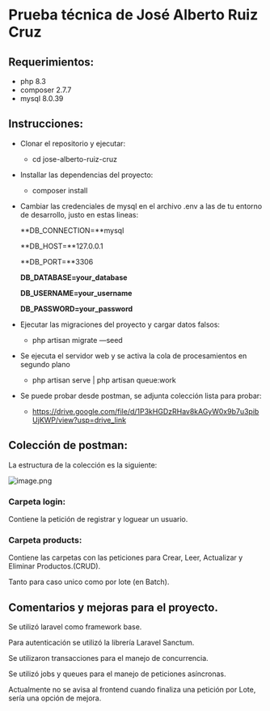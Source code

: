 # Prueba técnica de José Alberto Ruiz Cruz

## Requerimientos:

- php 8.3
- composer 2.7.7
- mysql 8.0.39

## Instrucciones:

- Clonar el repositorio y ejecutar:
    - cd jose-alberto-ruiz-cruz
- Installar las dependencias del proyecto:
    - composer install
- Cambiar las credenciales de mysql en el archivo .env a las de tu entorno de desarrollo, justo en estas lineas:
    
    **DB_CONNECTION=**mysql
    
    **DB_HOST=**127.0.0.1
    
    **DB_PORT=**3306
    
    **DB_DATABASE=your_database**
    
    **DB_USERNAME=your_username**
    
    **DB_PASSWORD=your_password**
    
- Ejecutar las migraciones del proyecto y cargar datos falsos:
    - php artisan migrate —seed
- Se ejecuta el servidor web y se activa la cola de procesamientos en segundo plano
    - php artisan serve | php artisan queue:work
- Se puede probar desde postman, se adjunta colección lista para probar:
    - https://drive.google.com/file/d/1P3kHGDzRHav8kAGyW0x9b7u3pibUjKWP/view?usp=drive_link

## Colección de postman:

La estructura de la colección es la siguiente:

![image.png](Prueba%20te%CC%81cnica%20de%20Jose%CC%81%20Alberto%20Ruiz%20Cruz%202c0d020e02e84312967b418dd44f0936/image.png)

### Carpeta login:

Contiene la petición de registrar y loguear un usuario.

### Carpeta products:

Contiene las carpetas con las peticiones para Crear, Leer, Actualizar y Eliminar Productos.(CRUD).

Tanto para caso unico como por lote (en Batch).

## Comentarios y mejoras para el proyecto.

Se utilizó laravel como framework base.

Para autenticación se utilizó la librería Laravel Sanctum.

Se utilizaron transacciones para el manejo de concurrencia.

Se utilizó jobs y queues para el manejo de peticiones asíncronas.

Actualmente no se avisa al frontend cuando finaliza una petición por Lote, sería una opción de mejora.